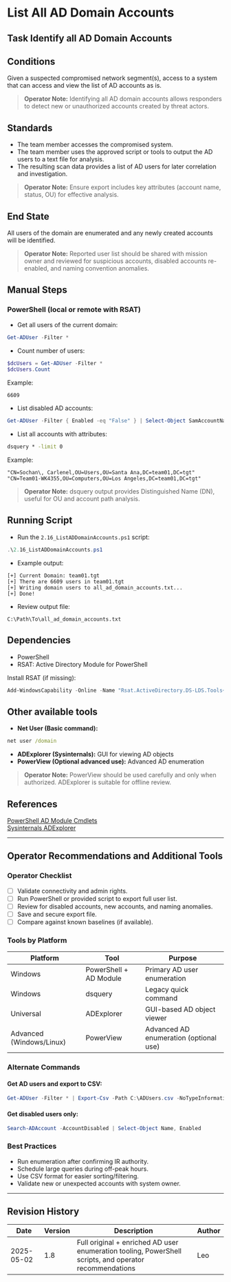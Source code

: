 # List All AD Domain Accounts

## Task Identify all AD Domain Accounts

## Conditions

Given a suspected compromised network segment(s), access to a system that can access and view the list of AD accounts as is.

> **Operator Note:** Identifying all AD domain accounts allows responders to detect new or unauthorized accounts created by threat actors.

## Standards

* The team member accesses the compromised system.  
* The team member uses the approved script or tools to output the AD users to a text file for analysis.  
* The resulting scan data provides a list of AD users for later correlation and investigation.

> **Operator Note:** Ensure export includes key attributes (account name, status, OU) for effective analysis.

## End State

All users of the domain are enumerated and any newly created accounts will be identified.

> **Operator Note:** Reported user list should be shared with mission owner and reviewed for suspicious accounts, disabled accounts re-enabled, and naming convention anomalies.

## Manual Steps

### PowerShell (local or remote with RSAT)

* Get all users of the current domain:

```powershell
Get-ADUser -Filter *
```

* Count number of users:

```powershell
$dcUsers = Get-ADUser -Filter *
$dcUsers.Count
```

Example:

```
6609
```

* List disabled AD accounts:

```powershell
Get-ADUser -Filter { Enabled -eq "False" } | Select-Object SamAccountName
```

* List all accounts with attributes:

```cmd
dsquery * -limit 0
```

Example:

```
"CN=Sochan\, Carlenel,OU=Users,OU=Santa Ana,DC=team01,DC=tgt"
"CN=Team01-WK4355,OU=Computers,OU=Los Angeles,DC=team01,DC=tgt"
```

> **Operator Note:** dsquery output provides Distinguished Name (DN), useful for OU and account path analysis.

## Running Script

* Run the `2.16_ListADDomainAccounts.ps1` script:

```powershell
.\2.16_ListADDomainAccounts.ps1
```

* Example output:

```plaintext
[+] Current Domain: team01.tgt
[+] There are 6609 users in team01.tgt
[+] Writing domain users to all_ad_domain_accounts.txt...
[+] Done!
```

* Review output file:

```plaintext
C:\Path\To\all_ad_domain_accounts.txt
```

## Dependencies

* PowerShell
* RSAT: Active Directory Module for PowerShell

Install RSAT (if missing):

```powershell
Add-WindowsCapability -Online -Name "Rsat.ActiveDirectory.DS-LDS.Tools~~~~0.0.1.0"
```

## Other available tools

* **Net User (Basic command):**

```cmd
net user /domain
```

* **ADExplorer (Sysinternals):** GUI for viewing AD objects  
* **PowerView (Optional advanced use):** Advanced AD enumeration

> **Operator Note:** PowerView should be used carefully and only when authorized. ADExplorer is suitable for offline review.

## References

[PowerShell AD Module Cmdlets](https://docs.microsoft.com/en-us/powershell/module/activedirectory/?view=windowsserver2022-ps)  
[Sysinternals ADExplorer](https://docs.microsoft.com/en-us/sysinternals/downloads/adexplorer)

---

## Operator Recommendations and Additional Tools

### Operator Checklist

- [ ] Validate connectivity and admin rights.
- [ ] Run PowerShell or provided script to export full user list.
- [ ] Review for disabled accounts, new accounts, and naming anomalies.
- [ ] Save and secure export file.
- [ ] Compare against known baselines (if available).

### Tools by Platform

| Platform | Tool | Purpose |
|----------|------|---------|
| Windows | PowerShell + AD Module | Primary AD user enumeration |
| Windows | dsquery | Legacy quick command |
| Universal | ADExplorer | GUI-based AD object viewer |
| Advanced (Windows/Linux) | PowerView | Advanced AD enumeration (optional use) |

### Alternate Commands

#### Get AD users and export to CSV:

```powershell
Get-ADUser -Filter * | Export-Csv -Path C:\ADUsers.csv -NoTypeInformation
```

#### Get disabled users only:

```powershell
Search-ADAccount -AccountDisabled | Select-Object Name, Enabled
```

### Best Practices

- Run enumeration after confirming IR authority.
- Schedule large queries during off-peak hours.
- Use CSV format for easier sorting/filtering.
- Validate new or unexpected accounts with system owner.

---

## Revision History

| Date | Version | Description | Author |
|------|---------|-------------|--------|
| 2025-05-02 | 1.8 | Full original + enriched AD user enumeration tooling, PowerShell scripts, and operator recommendations | Leo |
